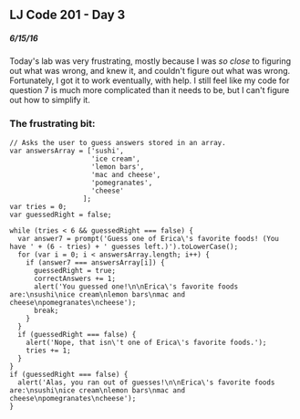## LJ Code 201 - Day 3
##### 6/15/16

Today's lab was very frustrating, mostly because I was *so close* to figuring out what was wrong, and knew it, and couldn't figure out what was wrong. Fortunately, I got it to work eventually, with help. I still feel like my code for question 7 is much more complicated than it needs to be, but I can't figure out how to simplify it.


### The frustrating bit:
```
// Asks the user to guess answers stored in an array.
var answersArray = ['sushi',
                    'ice cream',
                    'lemon bars',
                    'mac and cheese',
                    'pomegranates',
                    'cheese'
                  ];
var tries = 0;
var guessedRight = false;

while (tries < 6 && guessedRight === false) {
  var answer7 = prompt('Guess one of Erica\'s favorite foods! (You have ' + (6 - tries) + ' guesses left.)').toLowerCase();
  for (var i = 0; i < answersArray.length; i++) {
    if (answer7 === answersArray[i]) {
      guessedRight = true;
      correctAnswers += 1;
      alert('You guessed one!\n\nErica\'s favorite foods are:\nsushi\nice cream\nlemon bars\nmac and cheese\npomegranates\ncheese');
      break;
    }
  }
  if (guessedRight === false) {
    alert('Nope, that isn\'t one of Erica\'s favorite foods.');
    tries += 1;
  }
}
if (guessedRight === false) {
  alert('Alas, you ran out of guesses!\n\nErica\'s favorite foods are:\nsushi\nice cream\nlemon bars\nmac and cheese\npomegranates\ncheese');
}
```

